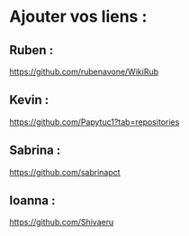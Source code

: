 # Ajouter vos liens : 

## Ruben :
https://github.com/rubenavone/WikiRub

## Kevin :
https://github.com/Papytuc1?tab=repositories

## Sabrina :
https://github.com/sabrinapct 

## Ioanna :
https://github.com/Shivaeru


